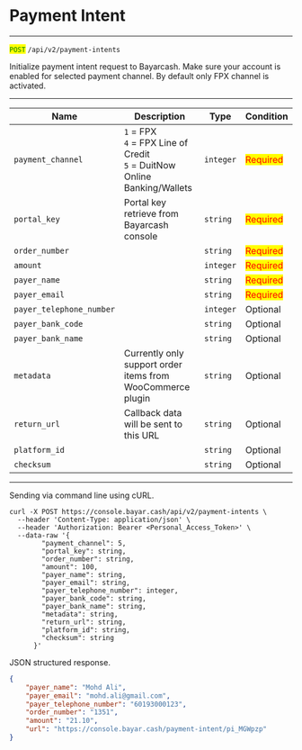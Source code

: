 # Payment Intent

***

<mark style="color:green;">`POST`</mark> `/api/v2/payment-intents`&#x20;



Initialize payment intent request to Bayarcash. Make sure your account is enabled for selected payment channel. By default only FPX channel is activated.



***

<table data-full-width="true"><thead><tr><th>Name</th><th>Description</th><th>Type</th><th>Condition</th></tr></thead><tbody><tr><td><code>payment_channel</code></td><td><code>1</code> = FPX<br><code>4</code> = FPX Line of Credit<br><code>5</code> = DuitNow Online Banking/Wallets</td><td><code>integer</code></td><td><mark style="color:red;">Required</mark></td></tr><tr><td><code>portal_key</code></td><td>Portal key retrieve from Bayarcash console</td><td><code>string</code></td><td><mark style="color:red;">Required</mark></td></tr><tr><td><code>order_number</code></td><td></td><td><code>string</code></td><td><mark style="color:red;">Required</mark></td></tr><tr><td><code>amount</code></td><td></td><td><code>integer</code></td><td><mark style="color:red;">Required</mark></td></tr><tr><td><code>payer_name</code></td><td></td><td><code>string</code></td><td><mark style="color:red;">Required</mark></td></tr><tr><td><code>payer_email</code></td><td></td><td><code>string</code></td><td><mark style="color:red;">Required</mark></td></tr><tr><td><code>payer_telephone_number</code></td><td></td><td><code>integer</code></td><td>Optional</td></tr><tr><td><code>payer_bank_code</code></td><td></td><td><code>string</code></td><td>Optional</td></tr><tr><td><code>payer_bank_name</code></td><td></td><td><code>string</code></td><td>Optional</td></tr><tr><td><code>metadata</code></td><td>Currently only support order items from WooCommerce plugin</td><td><code>string</code></td><td>Optional</td></tr><tr><td><code>return_url</code></td><td>Callback data will be sent to this URL</td><td><code>string</code></td><td>Optional</td></tr><tr><td><code>platform_id</code></td><td></td><td><code>string</code></td><td>Optional</td></tr><tr><td><code>checksum</code></td><td></td><td><code>string</code></td><td>Optional</td></tr></tbody></table>

***



Sending via command line using cURL.



```markup
curl -X POST https://console.bayar.cash/api/v2/payment-intents \
  --header 'Content-Type: application/json' \
  --header 'Authorization: Bearer <Personal_Access_Token>' \
  --data-raw '{
        "payment_channel": 5,
        "portal_key": string,
        "order_number": string,
        "amount": 100,
        "payer_name": string,
        "payer_email": string,
        "payer_telephone_number": integer,
        "payer_bank_code": string,
        "payer_bank_name": string,
        "metadata": string,
        "return_url": string,
        "platform_id": string,
        "checksum": string
      }'
```



JSON structured response.



```json
{
    "payer_name": "Mohd Ali",
    "payer_email": "mohd.ali@gmail.com",
    "payer_telephone_number": "60193000123",
    "order_number": "1351",
    "amount": "21.10",
    "url": "https://console.bayar.cash/payment-intent/pi_MGWpzp"
}
```

